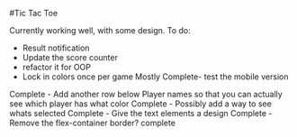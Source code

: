 #Tic Tac Toe

Currently working well, with some design.
To do:
-  Result notification
- Update the score counter
- refactor it for OOP
- Lock in colors once per game
Mostly Complete- test the mobile version 

Complete - Add another row below Player names so that you can actually see which player has what color
Complete - Possibly add a way to see whats selected
Complete - Give the text elements a design
Complete - Remove the flex-container border? complete

